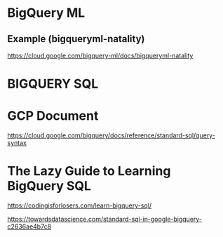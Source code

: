 
#  BigQuery ML 

## Example (bigqueryml-natality)
https://cloud.google.com/bigquery-ml/docs/bigqueryml-natality


#  BIGQUERY  SQL

#  GCP Document
https://cloud.google.com/bigquery/docs/reference/standard-sql/query-syntax

# The Lazy Guide to Learning BigQuery SQL
https://codingisforlosers.com/learn-bigquery-sql/


https://towardsdatascience.com/standard-sql-in-google-bigquery-c2636ae4b7c8



